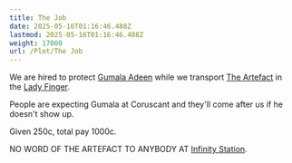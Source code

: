 ```yaml
---
title: The Job
date: 2025-05-16T01:16:46.488Z
lastmod: 2025-05-16T01:16:46.488Z
weight: 17000
url: /Plot/The Job
---
```

We are hired to protect [Gumala Adeen](/Characters/NPC/Gumala%20Adeen) while we transport [The Artefact](../The%20Artefact) in the [Lady Finger](../Lady%20Finger).

People are expecting Gumala at Coruscant and they'll come after us if he doesn't show up.

Given 250c, total pay 1000c.

NO WORD OF THE ARTEFACT TO ANYBODY AT [Infinity Station](/Places/Infinity%20Station/Infinity%20Station).
